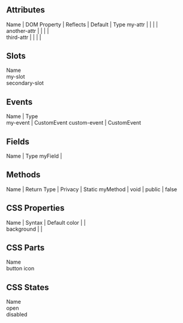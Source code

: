 
# <my-element>


## Attributes

Name         | DOM Property | Reflects | Default | Type
my-attr      |              |          |         |     
another-attr |              |          |         |     
third-attr   |              |          |         |     


## Slots

Name          
my-slot       
secondary-slot


## Events

Name         | Type       
my-event     | CustomEvent
custom-event | CustomEvent


## Fields

Name    | Type
myField |     


## Methods

Name     | Return Type | Privacy | Static
myMethod | void        | public  | false 


## CSS Properties

Name       | Syntax | Default
color      |        |        
background |        |        


## CSS Parts

Name  
button
icon  


## CSS States

Name    
open    
disabled

